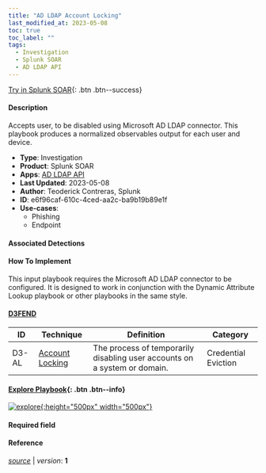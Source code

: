 ```yaml
---
title: "AD LDAP Account Locking"
last_modified_at: 2023-05-08
toc: true
toc_label: ""
tags:
  - Investigation
  - Splunk SOAR
  - AD LDAP API
---
```


[Try in Splunk SOAR](https://www.splunk.com/en_us/software/splunk-security-orchestration-and-automation.html){: .btn .btn--success}

#### Description

Accepts user, to be disabled using Microsoft AD LDAP connector. This playbook produces a normalized observables output for each user and device.

- **Type**: Investigation
- **Product**: Splunk SOAR
- **Apps**: [AD LDAP API](https://splunkbase.splunk.com/apps?keyword=ad+ldap+api&filters=product%3Asoar)
- **Last Updated**: 2023-05-08
- **Author**: Teoderick Contreras, Splunk
- **ID**: e6f96caf-610c-4ced-aa2c-ba9b19b89e1f
- **Use-cases**:
  - Phishing
  - Endpoint

#### Associated Detections


#### How To Implement
This input playbook requires the Microsoft AD LDAP connector to be configured. It is designed to work in conjunction with the Dynamic Attribute Lookup playbook or other playbooks in the same style.


#### [D3FEND](https://d3fend.mitre.org/)

| ID          | Technique   | Definition     | Category       |
| ----------- | ----------- |--------------- |--------------- |
| D3-AL | [Account Locking](https://d3fend.mitre.org/technique/d3f:AccountLocking) | The process of temporarily disabling user accounts on a system or domain. | Credential Eviction |

#### [Explore Playbook](https://splunk.github.io/soar-playbook-viewer/?playbook=https://raw.githubusercontent.com/phantomcyber/playbooks/latest/AD_LDAP_Account_Locking.json){: .btn .btn--info}

[![explore](https://raw.githubusercontent.com/splunk/security_content/develop/playbooks/AD_LDAP_Account_Locking.png){:height="500px" width="500px"}](https://splunk.github.io/soar-playbook-viewer/?playbook=https://raw.githubusercontent.com/phantomcyber/playbooks/latest/AD_LDAP_Account_Locking.json)

#### Required field


#### Reference



[*source*](https://github.com/splunk/security_content/tree/develop/playbooks/AD_LDAP_Account_Locking.yml) \| *version*: **1**